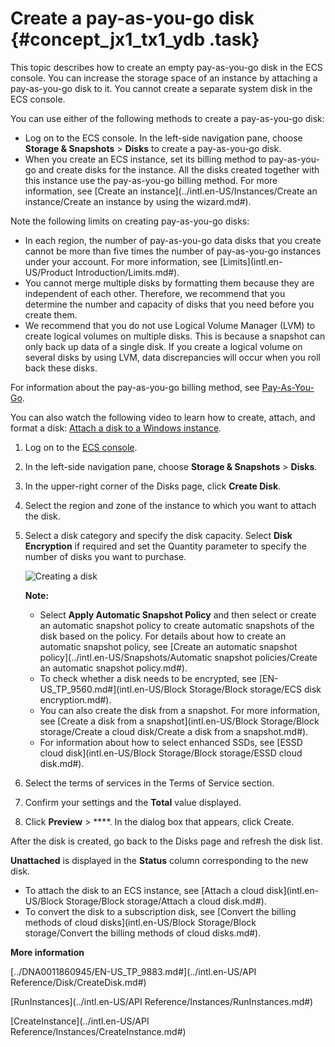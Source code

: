 # Create a pay-as-you-go disk {#concept_jx1_tx1_ydb .task}

This topic describes how to create an empty pay-as-you-go disk in the ECS console. You can increase the storage space of an instance by attaching a pay-as-you-go disk to it. You cannot create a separate system disk in the ECS console.

You can use either of the following methods to create a pay-as-you-go disk:

-   Log on to the ECS console. In the left-side navigation pane, choose **Storage & Snapshots** \> **Disks** to create a pay-as-you-go disk.
-   When you create an ECS instance, set its billing method to pay-as-you-go and create disks for the instance. All the disks created together with this instance use the pay-as-you-go billing method. For more information, see [Create an instance](../intl.en-US/Instances/Create an instance/Create an instance by using the wizard.md#).

Note the following limits on creating pay-as-you-go disks:

-   In each region, the number of pay-as-you-go data disks that you create cannot be more than five times the number of pay-as-you-go instances under your account. For more information, see [Limits](intl.en-US/Product Introduction/Limits.md#).
-   You cannot merge multiple disks by formatting them because they are independent of each other. Therefore, we recommend that you determine the number and capacity of disks that you need before you create them.
-   We recommend that you do not use Logical Volume Manager \(LVM\) to create logical volumes on multiple disks. This is because a snapshot can only back up data of a single disk. If you create a logical volume on several disks by using LVM, data discrepancies will occur when you roll back these disks.

For information about the pay-as-you-go billing method, see [Pay-As-You-Go](../intl.en-US/Pricing/Pay-As-You-Go.md#).

You can also watch the following video to learn how to create, attach, and format a disk: [Attach a disk to a Windows instance](https://help.aliyun.com/document_detail/54748.html).

1.  Log on to the [ECS console](https://ecs.console.aliyun.com).
2.  In the left-side navigation pane, choose **Storage & Snapshots** \> **Disks**.
3.  In the upper-right corner of the Disks page, click **Create Disk**.
4.  Select the region and zone of the instance to which you want to attach the disk.
5.  Select a disk category and specify the disk capacity. Select **Disk Encryption** if required and set the Quantity parameter to specify the number of disks you want to purchase. 

    ![Creating a disk](http://static-aliyun-doc.oss-cn-hangzhou.aliyuncs.com/assets/img/9669/15687150164412_en-US.png)

    **Note:** 

    -   Select **Apply Automatic Snapshot Policy** and then select or create an automatic snapshot policy to create automatic snapshots of the disk based on the policy. For details about how to create an automatic snapshot policy, see [Create an automatic snapshot policy](../intl.en-US/Snapshots/Automatic snapshot policies/Create an automatic snapshot policy.md#).
    -   To check whether a disk needs to be encrypted, see [EN-US\_TP\_9560.md\#](intl.en-US/Block Storage/Block storage/ECS disk encryption.md#).
    -   You can also create the disk from a snapshot. For more information, see [Create a disk from a snapshot](intl.en-US/Block Storage/Block storage/Create a cloud disk/Create a disk from a snapshot.md#).
    -   For information about how to select enhanced SSDs, see [ESSD cloud disk](intl.en-US/Block Storage/Block storage/ESSD cloud disk.md#).
6.  Select the terms of services in the Terms of Service section.
7.  Confirm your settings and the **Total** value displayed.
8.  Click **Preview** \> ****. In the dialog box that appears, click Create.

After the disk is created, go back to the Disks page and refresh the disk list.

**Unattached** is displayed in the **Status** column corresponding to the new disk.

-   To attach the disk to an ECS instance, see [Attach a cloud disk](intl.en-US/Block Storage/Block storage/Attach a cloud disk.md#).
-   To convert the disk to a subscription disk, see [Convert the billing methods of cloud disks](intl.en-US/Block Storage/Block storage/Convert the billing methods of cloud disks.md#).

**More information**  


[../DNA0011860945/EN-US\_TP\_9883.md\#](../intl.en-US/API Reference/Disk/CreateDisk.md#)

[RunInstances](../intl.en-US/API Reference/Instances/RunInstances.md#)

[CreateInstance](../intl.en-US/API Reference/Instances/CreateInstance.md#)

